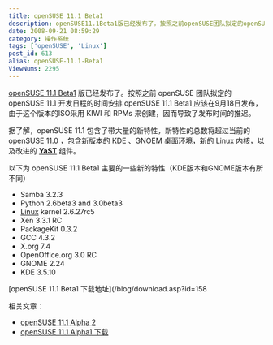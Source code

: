 ```yaml
---
title: openSUSE 11.1 Beta1
description: openSUSE11.1Beta1版已经发布了。按照之前openSUSE团队拟定的openSUSE11.1开发日程的时间安排openSUSE11.1Beta1应该在9月18日发布，由于这个版本的ISO采用KIWI和RPMs来创建，因而导致了发布时间的推迟。据了解，openSUSE11.1包含了带大量的新特性，新特性的总数将超过当前的openSUSE11.0，包含新版本的KDE、GNOEM桌面环境，新的Linux内核，以及改进的YaST组件。...
date: 2008-09-21 08:59:29
category: 操作系统
tags: ['openSUSE', 'Linux']
post_id: 613
alias: openSUSE-11.1-Beta1
ViewNums: 2295
---
```


[openSUSE 11.1 Beta1](/blog/opensuse-111-beta1) 版已经发布了。按照之前 openSUSE 团队拟定的 openSUSE 11.1 开发日程的时间安排 openSUSE 11.1 Beta1 应该在9月18日发布，由于这个版本的ISO采用 KIWI 和 RPMs 来创建，因而导致了发布时间的推迟。

据了解，openSUSE 11.1 包含了带大量的新特性，新特性的总数将超过当前的 openSUSE 11.0 ，包含新版本的 KDE 、GNOEM 桌面环境，新的 Linux 内核，以及改进的 **[YaST](http://en.opensuse.org/YaST)** 组件。

以下为 openSUSE 11.1 Beta1 主要的一些新的特性（KDE版本和GNOME版本有所不同）

* Samba 3.2.3
* Python 2.6beta3 and 3.0beta3
* [Linux](/tags/Linux) kernel 2.6.27rc5
* Xen 3.3.1 RC
* PackageKit 0.3.2
* GCC 4.3.2
* X.org 7.4
* OpenOffice.org 3.0 RC
* GNOME 2.24
* KDE 3.5.10

[openSUSE 11.1 Beta1 下载地址](/blog/download.asp?id=158

相关文章：

* [openSUSE 11.1 Alpha 2](/blog/opensuse-111-alpha2)
* [openSUSE 11.1 Alpha1 下载](/blog/opensuse-111-alpha1-xiazai)
